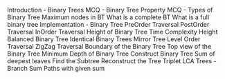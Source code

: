 Introduction - Binary Trees
MCQ - Binary Tree Property
MCQ - Types of Binary Tree
Maximum nodes in BT
What is a complete BT
What is a full binary tree
Implementation - Binary Tree
PreOrder Traversal
PostOrder Traversal
InOrder Traversal
Height of Binary Tree
Time Complexity
Height Balanced Binary Tree
Identical Binary Trees
Mirror Tree
Level Order Traversal
ZigZag Traversal
Boundary of the Binary Tree
Top view of the Binary Tree
Minimum Depth of Binary Tree
Construct Binary Tree
Sum of deepest leaves
Find the Subtree
Reconstruct the Tree
Triplet LCA
Trees - Branch Sum
Paths with given sum
